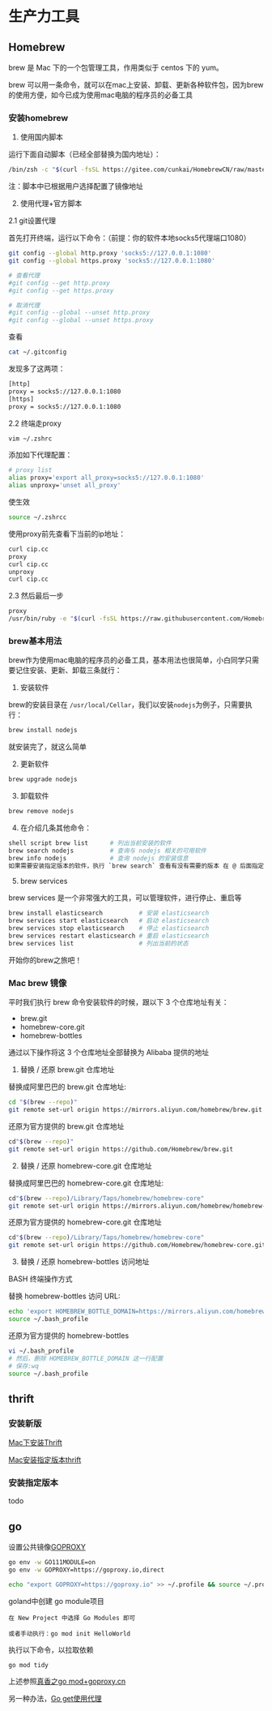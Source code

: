 # 生产力工具

## Homebrew

brew 是 Mac 下的一个包管理工具，作用类似于 centos 下的 yum。

brew 可以用一条命令，就可以在mac上安装、卸载、更新各种软件包，因为brew的使用方便，如今已成为使用mac电脑的程序员的必备工具

### 安装homebrew

1. 使用国内脚本

运行下面自动脚本（已经全部替换为国内地址）：

```bash
/bin/zsh -c "$(curl -fsSL https://gitee.com/cunkai/HomebrewCN/raw/master/Homebrew.sh)"
```

注：脚本中已根据用户选择配置了镜像地址

2. 使用代理+官方脚本

2.1 git设置代理

首先打开终端，运行以下命令：（前提：你的软件本地socks5代理端口1080）

```bash
git config --global http.proxy 'socks5://127.0.0.1:1080'
git config --global https.proxy 'socks5://127.0.0.1:1080'

# 查看代理
#git config --get http.proxy
#git config --get https.proxy

# 取消代理
#git config --global --unset http.proxy
#git config --global --unset https.proxy
```

查看

```bash
cat ~/.gitconfig
```

发现多了这两项：

```bash
[http]
proxy = socks5://127.0.0.1:1080
[https]
proxy = socks5://127.0.0.1:1080
```

2.2 终端走proxy

```bash
vim ~/.zshrc
```

添加如下代理配置：

```bash
# proxy list
alias proxy='export all_proxy=socks5://127.0.0.1:1080'
alias unproxy='unset all_proxy'
```

使生效

```bash
source ~/.zshrcc
```

使用proxy前先查看下当前的ip地址：

```bash
curl cip.cc
proxy
curl cip.cc
unproxy
curl cip.cc
```

2.3 然后最后一步

```bash
proxy
/usr/bin/ruby -e "$(curl -fsSL https://raw.githubusercontent.com/Homebrew/install/master/install)"
```

### brew基本用法

brew作为使用mac电脑的程序员的必备工具，基本用法也很简单，小白同学只需要记住安装、更新、卸载三条就行：

1. 安装软件

brew的安装目录在 `/usr/local/Cellar`，我们以安装`nodejs`为例子，只需要执行：

```bash
brew install nodejs
```

就安装完了，就这么简单

2. 更新软件

```bash
brew upgrade nodejs
```

3. 卸载软件

```bash
brew remove nodejs
```

4. 在介绍几条其他命令：

```bash
shell script brew list      # 列出当前安装的软件 
brew search nodejs          # 查询与 nodejs 相关的可用软件 
brew info nodejs            # 查询 nodejs 的安装信息
如果需要安装指定版本的软件，执行 `brew search` 查看有没有需要的版本 在 @ 后面指定版本号，例如 brew install thrift@0.9
```

5. brew services

brew services 是一个非常强大的工具，可以管理软件，进行停止、重启等

```bash
brew install elasticsearch          # 安装 elasticsearch
brew services start elasticsearch   # 启动 elasticsearch
brew services stop elasticsearch    # 停止 elasticsearch
brew services restart elasticsearch # 重启 elasticsearch
brew services list                  # 列出当前的状态
```

开始你的brew之旅吧！

### Mac brew 镜像

平时我们执行 brew 命令安装软件的时候，跟以下 3 个仓库地址有关：

- brew.git
- homebrew-core.git
- homebrew-bottles

通过以下操作将这 3 个仓库地址全部替换为 Alibaba 提供的地址

1. 替换 / 还原 brew.git 仓库地址

替换成阿里巴巴的 brew.git 仓库地址:

```bash
cd "$(brew --repo)" 
git remote set-url origin https://mirrors.aliyun.com/homebrew/brew.git
```

还原为官方提供的 brew.git 仓库地址

```bash
cd"$(brew --repo)"
git remote set-url origin https://github.com/Homebrew/brew.git
```

2. 替换 / 还原 homebrew-core.git 仓库地址

替换成阿里巴巴的 homebrew-core.git 仓库地址:

```bash
cd"$(brew --repo)/Library/Taps/homebrew/homebrew-core"
git remote set-url origin https://mirrors.aliyun.com/homebrew/homebrew-core.git
```

还原为官方提供的 homebrew-core.git 仓库地址

```bash
cd"$(brew --repo)/Library/Taps/homebrew/homebrew-core"
git remote set-url origin https://github.com/Homebrew/homebrew-core.git
```

3. 替换 / 还原 homebrew-bottles 访问地址

BASH 终端操作方式

替换 homebrew-bottles 访问 URL:

```bash
echo 'export HOMEBREW_BOTTLE_DOMAIN=https://mirrors.aliyun.com/homebrew/homebrew-bottles'>> ~/.bash_profile
source ~/.bash_profile
```

还原为官方提供的 homebrew-bottles

```bash
vi ~/.bash_profile
# 然后，删除 HOMEBREW_BOTTLE_DOMAIN 这一行配置
# 保存:wq
source ~/.bash_profile
```

## thrift

### 安装新版

[Mac下安装Thrift](https://www.jianshu.com/p/569a6d60686d)

[Mac安装指定版本thrift](https://www.jianshu.com/p/eb2e54095871)

### 安装指定版本

todo

## go

设置公共镜像[GOPROXY](https://goproxy.io/zh/)

```bash
go env -w GO111MODULE=on
go env -w GOPROXY=https://goproxy.io,direct

echo "export GOPROXY=https://goproxy.io" >> ~/.profile && source ~/.profile
```

goland中创建 go module项目

```
在 New Project 中选择 Go Modules 即可

或者手动执行：go mod init HelloWorld
```

执行以下命令，以拉取依赖

```
go mod tidy
```

上述参照[真香之go mod+goproxy.cn](https://www.jianshu.com/p/261cb94ca57b)

另一种办法，[Go get使用代理](https://www.jianshu.com/p/bb16ea7afdda)